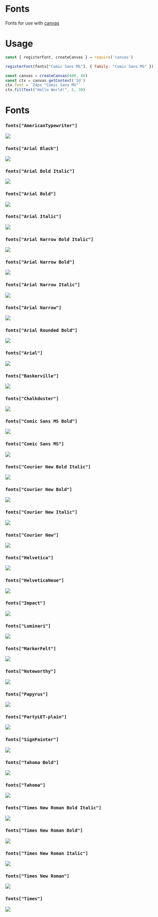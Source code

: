 Fonts
=====

Fonts for use with [canvas](https://npmjs.com/package/canvas)

# Usage

```js
const { registerFont, createCanvas } = require('canvas')

registerFont(fonts["Comic Sans MS"], { family: "Comic Sans MS" })

const canvas = createCanvas(400, 48)
const ctx = canvas.getContext('2d')
ctx.font = `24px "Comic Sans MS"`
ctx.fillText("Hello World!", 5, 30)
```

# Fonts

### `fonts["AmericanTypewriter"]`
![](https://github.com/retrohacker/font-collection/raw/master/imgs/AmericanTypewriter.png)
### `fonts["Arial Black"]`
![](https://github.com/retrohacker/font-collection/raw/master/imgs/Arial%20Black.png)
### `fonts["Arial Bold Italic"]`
![](https://github.com/retrohacker/font-collection/raw/master/imgs/Arial%20Bold%20Italic.png)
### `fonts["Arial Bold"]`
![](https://github.com/retrohacker/font-collection/raw/master/imgs/Arial%20Bold.png)
### `fonts["Arial Italic"]`
![](https://github.com/retrohacker/font-collection/raw/master/imgs/Arial%20Italic.png)
### `fonts["Arial Narrow Bold Italic"]`
![](https://github.com/retrohacker/font-collection/raw/master/imgs/Arial%20Narrow%20Bold%20Italic.png)
### `fonts["Arial Narrow Bold"]`
![](https://github.com/retrohacker/font-collection/raw/master/imgs/Arial%20Narrow%20Bold.png)
### `fonts["Arial Narrow Italic"]`
![](https://github.com/retrohacker/font-collection/raw/master/imgs/Arial%20Narrow%20Italic.png)
### `fonts["Arial Narrow"]`
![](https://github.com/retrohacker/font-collection/raw/master/imgs/Arial%20Narrow.png)
### `fonts["Arial Rounded Bold"]`
![](https://github.com/retrohacker/font-collection/raw/master/imgs/Arial%20Rounded%20Bold.png)
### `fonts["Arial"]`
![](https://github.com/retrohacker/font-collection/raw/master/imgs/Arial.png)
### `fonts["Baskerville"]`
![](https://github.com/retrohacker/font-collection/raw/master/imgs/Baskerville.png)
### `fonts["Chalkduster"]`
![](https://github.com/retrohacker/font-collection/raw/master/imgs/Chalkduster.png)
### `fonts["Comic Sans MS Bold"]`
![](https://github.com/retrohacker/font-collection/raw/master/imgs/Comic%20Sans%20MS%20Bold.png)
### `fonts["Comic Sans MS"]`
![](https://github.com/retrohacker/font-collection/raw/master/imgs/Comic%20Sans%20MS.png)
### `fonts["Courier New Bold Italic"]`
![](https://github.com/retrohacker/font-collection/raw/master/imgs/Courier%20New%20Bold%20Italic.png)
### `fonts["Courier New Bold"]`
![](https://github.com/retrohacker/font-collection/raw/master/imgs/Courier%20New%20Bold.png)
### `fonts["Courier New Italic"]`
![](https://github.com/retrohacker/font-collection/raw/master/imgs/Courier%20New%20Italic.png)
### `fonts["Courier New"]`
![](https://github.com/retrohacker/font-collection/raw/master/imgs/Courier%20New.png)
### `fonts["Helvetica"]`
![](https://github.com/retrohacker/font-collection/raw/master/imgs/Helvetica.png)
### `fonts["HelveticaNeue"]`
![](https://github.com/retrohacker/font-collection/raw/master/imgs/HelveticaNeue.png)
### `fonts["Impact"]`
![](https://github.com/retrohacker/font-collection/raw/master/imgs/Impact.png)
### `fonts["Luminari"]`
![](https://github.com/retrohacker/font-collection/raw/master/imgs/Luminari.png)
### `fonts["MarkerFelt"]`
![](https://github.com/retrohacker/font-collection/raw/master/imgs/MarkerFelt.png)
### `fonts["Noteworthy"]`
![](https://github.com/retrohacker/font-collection/raw/master/imgs/Noteworthy.png)
### `fonts["Papyrus"]`
![](https://github.com/retrohacker/font-collection/raw/master/imgs/Papyrus.png)
### `fonts["PartyLET-plain"]`
![](https://github.com/retrohacker/font-collection/raw/master/imgs/PartyLET-plain.png)
### `fonts["SignPainter"]`
![](https://github.com/retrohacker/font-collection/raw/master/imgs/SignPainter.png)
### `fonts["Tahoma Bold"]`
![](https://github.com/retrohacker/font-collection/raw/master/imgs/Tahoma%20Bold.png)
### `fonts["Tahoma"]`
![](https://github.com/retrohacker/font-collection/raw/master/imgs/Tahoma.png)
### `fonts["Times New Roman Bold Italic"]`
![](https://github.com/retrohacker/font-collection/raw/master/imgs/Times%20New%20Roman%20Bold%20Italic.png)
### `fonts["Times New Roman Bold"]`
![](https://github.com/retrohacker/font-collection/raw/master/imgs/Times%20New%20Roman%20Bold.png)
### `fonts["Times New Roman Italic"]`
![](https://github.com/retrohacker/font-collection/raw/master/imgs/Times%20New%20Roman%20Italic.png)
### `fonts["Times New Roman"]`
![](https://github.com/retrohacker/font-collection/raw/master/imgs/Times%20New%20Roman.png)
### `fonts["Times"]`
![](https://github.com/retrohacker/font-collection/raw/master/imgs/Times.png)
